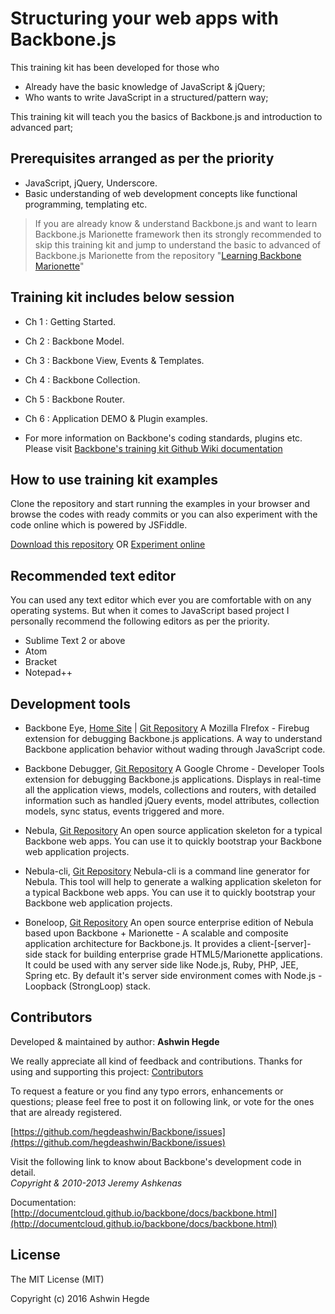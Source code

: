 # Structuring your web apps with Backbone.js

This training kit has been developed for those who
* Already have the basic knowledge of JavaScript & jQuery;
* Who wants to write JavaScript in a structured/pattern way;

This training kit will teach you the basics of Backbone.js and introduction to advanced part;

## Prerequisites arranged as per the priority
* JavaScript, jQuery, Underscore.
* Basic understanding of web development concepts like functional programming, templating etc.

> If you are already know & understand Backbone.js and want to learn Backbone.js Marionette framework then its strongly recommended to skip this training kit and jump to understand the basic to advanced of Backbone.js Marionette from the repository "[Learning Backbone Marionette](https://github.com/hegdeashwin/learning-backbone-marionette)"

## Training kit includes below session
* Ch 1 : Getting Started.
* Ch 2 : Backbone Model.
* Ch 3 : Backbone View, Events & Templates.
* Ch 4 : Backbone Collection.
* Ch 5 : Backbone Router.
* Ch 6 : Application DEMO & Plugin examples.

* For more information on Backbone's coding standards, plugins etc. Please visit [Backbone's training kit Github Wiki documentation](https://github.com/hegdeashwin/Backbone/wiki)

## How to use training kit examples

Clone the repository and start running the examples in your browser and browse the codes with ready commits or
you can also experiment with the code online which is powered by JSFiddle.

[Download this repository](https://github.com/hegdeashwin/Backbone/archive/master.zip) OR [Experiment online](http://jsfiddle.net/hegdeashwin/TKkMt/show/)

## Recommended text editor

You can used any text editor which ever you are comfortable with on any operating systems.
But when it comes to JavaScript based project I personally recommend the following editors
as per the priority.

* Sublime Text 2 or above
* Atom
* Bracket
* Notepad++

## Development tools

* Backbone Eye, [Home Site](//dhruvaray.github.io/spa-eye/) | [Git Repository](https://github.com/dhruvaray/spa-eye)
A Mozilla FIrefox - Firebug extension for debugging Backbone.js applications. A way to understand Backbone application behavior without wading through JavaScript code.

* Backbone Debugger, [Git Repository](//github.com/Maluen/Backbone-Debugger)
A Google Chrome - Developer Tools extension for debugging Backbone.js applications. Displays in real-time all the application views, models, collections and routers, with detailed information such as handled jQuery events, model attributes, collection models, sync status, events triggered and more.

* Nebula, [Git Repository](//github.com/hegdeashwin/Nebula)
An open source application skeleton for a typical Backbone web apps. You can use it to quickly bootstrap your Backbone web application projects.

* Nebula-cli, [Git Repository](//github.com/hegdeashwin/Nebula-cli)
Nebula-cli is a command line generator for Nebula. This tool will help to generate a walking application skeleton for a typical Backbone web apps. You can use it to quickly bootstrap your Backbone web application projects.

* Boneloop, [Git Repository](//github.com/hegdeashwin/Boneloop)
An open source enterprise edition of Nebula based upon Backbone + Marionette - A scalable and composite application architecture for Backbone.js. It provides a client-[server]-side stack for building enterprise grade HTML5/Marionette applications. It could be used with any server side like Node.js, Ruby, PHP, JEE, Spring etc. By default it's server side environment comes with Node.js - Loopback (StrongLoop) stack.

## Contributors

Developed & maintained by author: <b>Ashwin Hegde</b>

We really appreciate all kind of feedback and contributions. Thanks for using and supporting this project:
[Contributors](//github.com/hegdeashwin/Backbone/graphs/contributors)

To request a feature or you find any typo errors, enhancements or questions; please feel free to post it on following link, or vote for the ones that are already registered.

[https://github.com/hegdeashwin/Backbone/issues](https://github.com/hegdeashwin/Backbone/issues)

Visit the following link to know about Backbone's development code in detail.<br>
*Copyright & 2010-2013 Jeremy Ashkenas*

Documentation: [http://documentcloud.github.io/backbone/docs/backbone.html](http://documentcloud.github.io/backbone/docs/backbone.html)

## License

The MIT License (MIT)

Copyright (c) 2016 Ashwin Hegde
